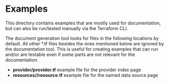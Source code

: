 # Examples

This directory contains examples that are mostly used for documentation, but can also be run/tested manually via the Terraform CLI.

The document generation tool looks for files in the following locations by default. All other *.tf files besides the ones mentioned below are ignored by the documentation tool. This is useful for creating examples that can run and/or are testable even if some parts are not relevant for the documentation.

* **provider/provider.tf** example file for the provider index page
* **resources/<full resource name>/resource.tf** example file for the named data source page
